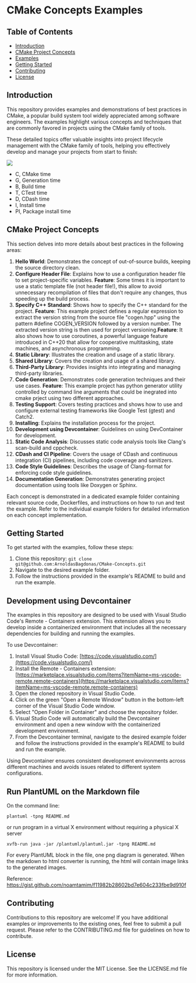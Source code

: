 # CMake Concepts Examples

## Table of Contents

- [Introduction](#introduction)
- [CMake Project Concepts](#cmake-project-concepts)
- [Examples](#examples)
- [Getting Started](#getting-started)
- [Contributing](#contributing)
- [License](#license)

## Introduction

This repository provides examples and demonstrations of best practices in CMake, a popular build system tool widely appreciated among software engineers. The examples highlight various concepts and techniques that are commonly favored in projects using the CMake family of tools.

These detailed topics offer valuable insights into project lifecycle management with the CMake family of tools, helping you effectively develop and manage your projects from start to finish:

![](CMakeFlowchart.png)

- C, CMake time
- G, Generation time
- B, Build time
- T, CTest time
- D, CDash time
- I, Install time
- PI, Package install time

## CMake Project Concepts

This section delves into more details about best practices in the following areas:

1. **Hello World**: Demonstrates the concept of out-of-source builds, keeping the source directory clean.
2. **Configure Header File**: Explains how to use a configuration header file to set project-specific variables. **Feature**: Some times it is important to use a static template file (not header file!), this allow to avoid unnecessary recompilation of files that don't require any changes, thus speeding up the build process.
3. **Specify C++ Standard**: Shows how to specify the C++ standard for the project.  **Feature**: This example project defines a regular expression to extract the version string from the source file "cogen.hpp" using the pattern #define COGEN_VERSION followed by a version number. The extracted version string is then used for project versioning.**Feature**: It also shows how to use coroutines, a powerful language feature introduced in C++20 that allow for cooperative multitasking, state machines, and asynchronous programming.
4. **Static Library**: Illustrates the creation and usage of a static library.
5. **Shared Library**: Covers the creation and usage of a shared library.
6. **Third-Party Library**: Provides insights into integrating and managing third-party libraries.
7. **Code Generation**: Demonstrates code generation techniques and their use cases. **Feature**: This example project has python generator utility controlled by command line arguments that could be inegrated into cmake prject using two different approaches.
8. **Testing Support**: Covers testing practices and shows how to use and configure external testing frameworks like Google Test (gtest) and Catch2.
9. **Installing**: Explains the installation process for the project.
10. **Development using Devcontainer**: Guidelines on using DevContainer for development.
11. **Static Code Analysis**: Discusses static code analysis tools like Clang's scan-build and cppcheck.
12. **CDash and CI Pipeline**: Covers the usage of CDash and continuous integration (CI) pipelines, including code coverage and sanitizers.
13. **Code Style Guidelines**: Describes the usage of Clang-format for enforcing code style guidelines.
14. **Documentation Generation**: Demonstrates generating project documentation using tools like Doxygen or Sphinx.


Each concept is demonstrated in a dedicated example folder containing relevant source code, Dockerfiles, and instructions on how to run and test the example. Refer to the individual example folders for detailed information on each concept implementation.

## Getting Started

To get started with the examples, follow these steps:

1. Clone this repository: `git clone git@github.com:ArnoldasBagdonas/CMake-Concepts.git`
2. Navigate to the desired example folder.
3. Follow the instructions provided in the example's README to build and run the example.

## Development using Devcontainer

The examples in this repository are designed to be used with Visual Studio Code's Remote - Containers extension. This extension allows you to develop inside a containerized environment that includes all the necessary dependencies for building and running the examples.

To use Devcontainer:

1. Install Visual Studio Code: [https://code.visualstudio.com/](https://code.visualstudio.com/)
2. Install the Remote - Containers extension: [https://marketplace.visualstudio.com/items?itemName=ms-vscode-remote.remote-containers](https://marketplace.visualstudio.com/items?itemName=ms-vscode-remote.remote-containers)
3. Open the cloned repository in Visual Studio Code.
4. Click on the green "Open a Remote Window" button in the bottom-left corner of the Visual Studio Code window.
5. Select "Open Folder in Container" and choose the repository folder.
6. Visual Studio Code will automatically build the Devcontainer environment and open a new window with the containerized development environment.
7. From the Devcontainer terminal, navigate to the desired example folder and follow the instructions provided in the example's README to build and run the example.

Using Devcontainer ensures consistent development environments across different machines and avoids issues related to different system configurations.

## Run PlantUML on the Markdown file

On the command line:

```
plantuml -tpng README.md
```

or run program in a virtual X environment without requiring a physical X server

```
xvfb-run java -jar /plantuml/plantuml.jar -tpng README.md
```

For every PlantUML block in the file, one png diagram is generated. When the markdown to html converter is running, the html will contain image links to the generated images.

Reference: https://gist.github.com/noamtamim/f11982b28602bd7e604c233fbe9d910f

## Contributing

Contributions to this repository are welcome! If you have additional examples or improvements to the existing ones, feel free to submit a pull request. Please refer to the CONTRIBUTING.md file for guidelines on how to contribute.

## License

This repository is licensed under the MIT License. See the LICENSE.md file for more information.
